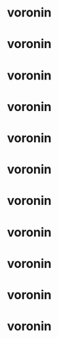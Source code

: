 # voronin
# voronin
# voronin
# voronin
# voronin
# voronin
# voronin
# voronin
# voronin
# voronin
# voronin
